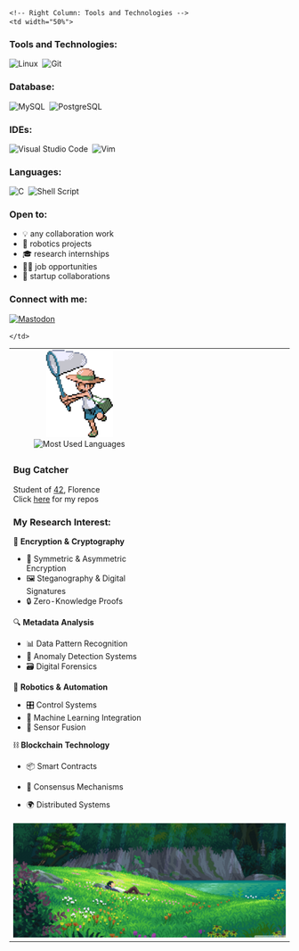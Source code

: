 <table>
  <!-- Top Section: Profile and Most Used Languages on the left, Tools and Technologies on the right -->
  <tr>
    <!-- Left Column: Profile Image + Most Used Languages -->
    <td width="50%" align="center">
      <img src="https://github.com/buggcatcher/BOX/blob/main/bugcatcher.png?raw=true" alt="Bug Catcher Image" width="120" />
      <br />
      <img src="https://github-readme-stats.vercel.app/api/top-langs?username=buggcatcher&show_icons=true&locale=en&layout=compact&theme=default" alt="Most Used Languages" />
    </td>
    
    <!-- Right Column: Tools and Technologies -->
    <td width="50%">

### Tools and Technologies:
![Linux](https://img.shields.io/badge/Linux-FCC624?style=for-the-badge&logo=linux&logoColor=black)&nbsp;
![Git](https://img.shields.io/badge/GIT-E44C30?style=for-the-badge&logo=git&logoColor=white)&nbsp;

### Database:
![MySQL](https://img.shields.io/badge/MySQL-00000F?style=for-the-badge&logo=mysql&logoColor=white)&nbsp;
![PostgreSQL](https://img.shields.io/badge/PostgreSQL-316192?style=for-the-badge&logo=postgresql&logoColor=white)&nbsp;

### IDEs:
![Visual Studio Code](https://img.shields.io/badge/Visual%20Studio%20Code-0078d7.svg?style=for-the-badge&logo=visual-studio-code&logoColor=white)&nbsp;
![Vim](https://img.shields.io/badge/VIM-%2311AB00.svg?style=for-the-badge&logo=vim&logoColor=white)&nbsp;

### Languages:
![C](https://img.shields.io/badge/C-A8B9CC?style=for-the-badge&logo=c&logoColor=white)&nbsp;
![Shell Script](https://img.shields.io/badge/Shell_Script-121011?style=for-the-badge&logo=gnu-bash&logoColor=white)&nbsp;

### Open to:
- 💡 any collaboration work
- 🔧 robotics projects
- 🎓 research internships
- 🧑‍💼 job opportunities 
- 🚀 startup collaborations

### Connect with me:
[![Mastodon](https://img.shields.io/badge/mastodon-6364FF?style=for-the-badge&logo=mastodon&logoColor=white)](https://mastodon.uno/@scriptamanent@poliversity.it)

    </td>
  </tr>
  
  <!-- Middle Section: Research Interests (spanning the left column) -->
  <tr>
    <td colspan="1" width="50%">

### Bug Catcher
Student of [42](https://youtu.be/7gWlz_nhPJk), Florence  
Click [here](https://github.com/buggcatcher?tab=repositories) for my repos  

### My Research Interest:

🔐 **Encryption & Cryptography**
- 🔑 Symmetric & Asymmetric Encryption
- 🖼️ Steganography & Digital Signatures
- 🔒 Zero-Knowledge Proofs

🔍 **Metadata Analysis**
- 📊 Data Pattern Recognition
- 🎯 Anomaly Detection Systems
- 🗃️ Digital Forensics

🤖 **Robotics & Automation**
- 🎛️ Control Systems
- 🧠 Machine Learning Integration
- 📡 Sensor Fusion

⛓️ **Blockchain Technology**
- 📦 Smart Contracts
- 🔏 Consensus Mechanisms
- 🌍 Distributed Systems

    </td>

    <!-- Keep the right section as is -->
    <td colspan="1" align="center" width="50%">
      <!-- The tools and technologies already cover this space -->
    </td>
  </tr>
  
  <!-- Bottom Section: Wide Nature Image -->
  <tr>
    <td colspan="2" align="center">
      <img src="https://github.com/buggcatcher/BOX/blob/main/pixel_art-wallpaper-3440x1440.jpg?raw=true" alt="Pixel Art Wallpaper" width="100%" />
    </td>
  </tr>
</table>



<!-- 
----
[<img src="https://github-profile-trophy.vercel.app/?username=durgeshsamariya&row=2&column=3" />](https://github.com/ryo-ma/github-profile-trophy)
[<img src="https://github-readme-stats.vercel.app/api?username=durgeshsamariya&theme=algolia&count_private=true&include_all_commits=true&show_icons=true" />](https://github.com/anuraghazra/github-readme-stats)
[![GitHub Streak](https://github-readme-streak-stats.herokuapp.com/?user=durgeshsamariya&theme=dark)](https://github.com/DenverCoder1/github-readme-streak-stats)
[![Durgesh's Top Langs](https://github-readme-stats.vercel.app/api/top-langs/?username=themlphdstudent&theme=algolia&hide=Jupyter&layout=compact&show_icons=true)](https://github.com/anuraghazra/github-readme-stats)
 -->








<!-- 
----
[<img src="https://github-profile-trophy.vercel.app/?username=durgeshsamariya&row=2&column=3" />](https://github.com/ryo-ma/github-profile-trophy)
[<img src="https://github-readme-stats.vercel.app/api?username=durgeshsamariya&theme=algolia&count_private=true&include_all_commits=true&show_icons=true" />](https://github.com/anuraghazra/github-readme-stats)
[![GitHub Streak](https://github-readme-streak-stats.herokuapp.com/?user=durgeshsamariya&theme=dark)](https://github.com/DenverCoder1/github-readme-streak-stats)
[![Durgesh's Top Langs](https://github-readme-stats.vercel.app/api/top-langs/?username=themlphdstudent&theme=algolia&hide=Jupyter&layout=compact&show_icons=true)](https://github.com/anuraghazra/github-readme-stats)
 -->
